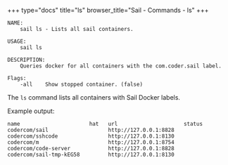 +++
type="docs"
title="ls"
browser_title="Sail - Commands - ls"
+++

```
NAME:
    sail ls - Lists all sail containers.

USAGE:
    sail ls

DESCRIPTION:
    Queries docker for all containers with the com.coder.sail label.

Flags:
    -all	Show stopped container.	(false)
```

The `ls` command lists all containers with Sail Docker labels.

Example output:

```
name                      hat   url                     status
codercom/sail                   http://127.0.0.1:8828
codercom/sshcode                http://127.0.0.1:8130
codercom/m                      http://127.0.0.1:8754
codercom/code-server            http://127.0.0.1:8828
codercom/sail-tmp-kEG58         http://127.0.0.1:8130
```
